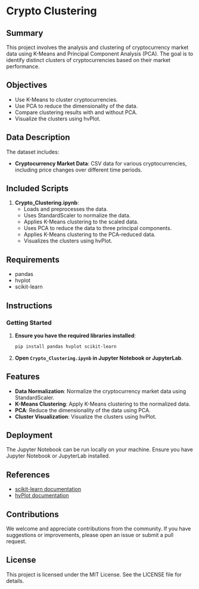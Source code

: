 # Crypto Clustering

## Summary
This project involves the analysis and clustering of cryptocurrency market data using K-Means and Principal Component Analysis (PCA). The goal is to identify distinct clusters of cryptocurrencies based on their market performance.

## Objectives
- Use K-Means to cluster cryptocurrencies.
- Use PCA to reduce the dimensionality of the data.
- Compare clustering results with and without PCA.
- Visualize the clusters using hvPlot.

## Data Description
The dataset includes:
- **Cryptocurrency Market Data**: CSV data for various cryptocurrencies, including price changes over different time periods.

## Included Scripts
1. **Crypto_Clustering.ipynb**:
   - Loads and preprocesses the data.
   - Uses StandardScaler to normalize the data.
   - Applies K-Means clustering to the scaled data.
   - Uses PCA to reduce the data to three principal components.
   - Applies K-Means clustering to the PCA-reduced data.
   - Visualizes the clusters using hvPlot.

## Requirements
- pandas
- hvplot
- scikit-learn

## Instructions

### Getting Started
1. **Ensure you have the required libraries installed**:
   ```bash
   pip install pandas hvplot scikit-learn
   ```
2. **Open `Crypto_Clustering.ipynb` in Jupyter Notebook or JupyterLab**.

## Features
- **Data Normalization**: Normalize the cryptocurrency market data using StandardScaler.
- **K-Means Clustering**: Apply K-Means clustering to the normalized data.
- **PCA**: Reduce the dimensionality of the data using PCA.
- **Cluster Visualization**: Visualize the clusters using hvPlot.

## Deployment
The Jupyter Notebook can be run locally on your machine. Ensure you have Jupyter Notebook or JupyterLab installed.

## References
- [scikit-learn documentation](https://scikit-learn.org/stable/documentation.html)
- [hvPlot documentation](https://hvplot.holoviz.org/)

## Contributions
We welcome and appreciate contributions from the community. If you have suggestions or improvements, please open an issue or submit a pull request.

## License
This project is licensed under the MIT License. See the LICENSE file for details.